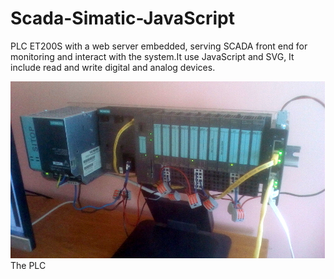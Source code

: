 # Scada-Simatic-JavaScript
PLC ET200S with a web server embedded, serving SCADA front end for monitoring and interact with the system.It use JavaScript and SVG, It include read and write digital and analog devices. 


<html>
<head></head>
<body>
<img src="PLC.jpg" alt="SCADA-plc-simatic-ET200S"> 
The PLC  
  
</body>  
</tml>
